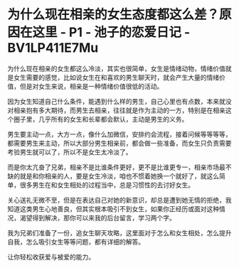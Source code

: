 # 为什么现在相亲的女生态度都这么差？原因在这里 - P1 - 池子的恋爱日记 - BV1LP411E7Mu

为什么现在相亲的女生都这么冷淡，其实也很简单，女生是情绪动物，情绪价值就是女生需要的感觉，比如说女生在和喜欢的男生聊天时，就会产生大量的情绪价值，但是对女生来说，相亲是一种情绪价值很低的活动。

因为女生知道自己什么条件，能遇到什么样的男生，自己心里也有点数，本来就没对相亲抱有多大期待，而男生去相亲，往往就是作为主动的一方，特别是在相亲这个圈子里，几乎所有的女生和长辈都会默认，主动是男生的义务。

男生要主动一点，大方一点，像什么加微信，安排约会流程，接着问候等等等等，都需要男生来主动，所以大部分男生相亲前，都会做一些准备，而女生只负责需要考验男生就可以了，所以不是女生太冷淡了。

而是你太亢奋了兄弟，相亲不是比谁条件更好，更不是比谁更专一，相亲市场最不缺的就是和你相亲的人，要是女生冷淡，咱也不惯着她换一个就好了，就这么简单，很多男生在和女生相处的过程当中，总是习惯性的去讨好女生。

关心送礼无微不至，但是在表达自己对她的新意识，却总是遭到她无情的拒绝，我知道这类男生心地善良，但其实根本吸引不到女生，如果你正经历或面对这种情况，渴望得到解决，那你可以来我的后台留言，学习两个字。

我为兄弟们准备了一份，追女生聊天攻略，这里面对于怎么和女生相处，怎么提升自我，怎么吸引女生等等问题，都有详细的解答。

让你轻松收获爱与被爱的能力。